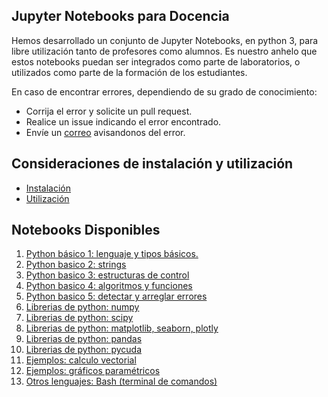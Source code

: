 ## Jupyter Notebooks para Docencia ##
Hemos desarrollado un conjunto de Jupyter Notebooks, en python 3,
para libre utilización tanto de profesores como alumnos. Es nuestro anhelo
que estos notebooks puedan ser integrados como parte de laboratorios, o utilizados
como parte de la formación de los estudiantes.

En caso de encontrar errores, dependiendo de su grado de conocimiento:
* Corrija el error y solicite un pull request.
* Realice un issue indicando el error encontrado.
* Envíe un [correo](mailto:sebastian.flores@usm.cl) avisandonos del error.

## Consideraciones de instalación y utilización ##
* [Instalación](https://github.com/usantamaria/ipynb_para_docencia/wiki/Instalacion)
* [Utilización](https://github.com/usantamaria/ipynb_para_docencia/wiki/Utilizacion)

## Notebooks Disponibles ##
1. [Python básico 1: lenguaje y tipos básicos.](01_python_tipos_basico/tipos_basicos.ipynb)
1. [Python basico 2: strings](02_python_strings/strings.ipynb)
1. [Python basico 3: estructuras de control](03_python_estructuras_de_control/estructuras_de_control.ipynb)
1. [Python basico 4: algoritmos y funciones](04_python_algoritmos_y_funciones/algoritmos_y_funciones.ipynb)
1. [Python basico 5: detectar y arreglar errores](05_python_errores/errores.ipynb)
1. [Librerias de python: numpy](06_libreria_numpy/numpy.ipynb)
1. [Librerias de python: scipy](07_libreria_scipy/scipy.ipynb)
1. [Librerias de python: matplotlib, seaborn, plotly](08_librerias_graficas/graficos.ipynb)
1. [Librerias de python: pandas](09_libreria_pandas/pandas.ipynb)
1. [Librerias de python: pycuda](10_libreria_pycuda/pycuda.ipynb)
1. [Ejemplos: calculo vectorial](11_ejemplos_calculo_vectorial/calculo_vectorial.ipynb)
1. [Ejemplos: gráficos paramétricos](12_ejemplos_graficos_parametricos/graficos_parametricos.ipynb)
1. [Otros lenguajes: Bash (terminal de comandos)](90_terminal_de_comandos_bash/bash.ipynb)
